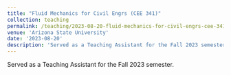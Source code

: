 ```yaml
---
title: "Fluid Mechanics for Civil Engrs (CEE 341)"
collection: teaching
permalink: /teaching/2023-08-20-fluid-mechanics-for-civil-engrs-cee-341
venue: 'Arizona State University'
date: '2023-08-20'
description: 'Served as a Teaching Assistant for the Fall 2023 semester.'
---
```


Served as a Teaching Assistant for the Fall 2023 semester.
